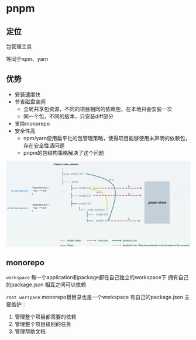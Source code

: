 # pnpm

## 定位

包管理工具

等同于npm、yarn

## 优势

+ 安装速度快
+ 节省磁盘空间
  + 全局共享包资源，不同的项目相同的依赖包，在本地只会安装一次
  + 同一个包，不同的版本，只安装diff部分
+ 支持monorepo
+ 安全性高
  + npm/yarn使用扁平化的包管理策略，使得项目能够使用未声明的依赖包，存在安全性请问题
  + pnpm的包结构策略解决了这个问题

![alt text](image.png)

## monorepo

`workspace`
每一个application和package都在自己独立的workspace下
拥有自己的package.json
相互之间可以依赖

`root worspace`
monorepo根目录也是一个workspace
有自己的package.json
主要维护：

1. 管理整个项目都需要的依赖
2. 管理整个项目级别的任务
3. 管理帮助文档

